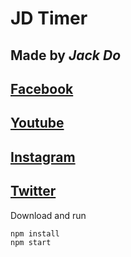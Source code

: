 # **JD Timer**

## Made by **_Jack Do_**

## [Facebook](https://ongdev.link/jd1012)

## [Youtube](https://ongdev.link/jdcubing)

## [Instagram](https://www.instagram.com/jack_do1012)

## [Twitter](https://twitter.com/JackDo1012)

Download and run

```
npm install
npm start
```
